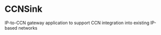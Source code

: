 CCNSink
==========

IP-to-CCN gateway application to support CCN integration into existing IP-based networks
